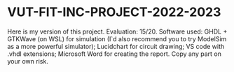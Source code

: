 # VUT-FIT-INC-PROJECT-2022-2023
Here is my version of this project.
Evaluation: 15/20.
Software used:
GHDL + GTKWave (on WSL) for simulation (I`d also recommend you to try ModelSim as a more powerful simulator);
Lucidchart for circuit drawing;
VS code with .vhdl extensions;
Microsoft Word for creating the report.
Copy any part on your own risk.
